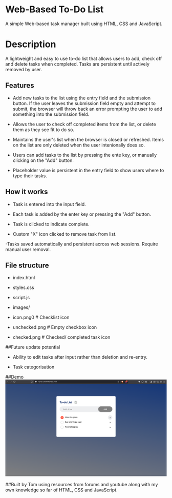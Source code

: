 # Web-Based To-Do List
A simple Web-based task manager built using HTML, CSS and JavaScript. 

# Description
A lightweight and easy to use to-do list that allows users to add, check off and delete tasks when completed. Tasks are persistent until actively removed by user. 

## Features 
- Add new tasks to the list using the entry field and the submission button.
If the user leaves the submission field empty and attempt to submit, the browser will throw
back an error prompting the user to add something into the submission field. 

- Allows the user to check off completed items from the list, or delete them as they
see fit to do so.

- Maintains the user's list when the browser is closed or refreshed. Items on the list are
  only deleted when the user intenionally does so.

- Users can add tasks to the list by pressing the ente key, or manually clicking on the "Add" button.

- Placeholder value is persistent in the entry field to show users where to type their tasks.

## How it works
- Task is entered into the input field.

- Each task is added by the enter key or pressing the "Add" button.

- Task is clicked to indicate complete.

- Custom "X" icon clicked to remove task from list.

-Tasks saved automatically and persistent across web sessions. Require manual user removal. 

## File structure
- index.html

- styles.css

- script.js

- images/

- icon.png0 # Checklist icon

- unchecked.png # Empty checkbox icon

- checked.png # Checked/ completed task icon

##Future update potential
- Ability to edit tasks after input rather than deletion and re-entry.

- Task categorisation

##Demo
![Demo Screenshot](Demo-image.png)

##Built by Tom using resources from forums and youtube along with my own knowledge so far of HTML, CSS and JavaScript. 

